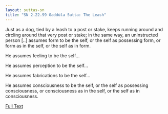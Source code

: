 ```yaml
---
layout: suttas-sn
title: "SN 2.22.99 Gaddūla Sutta: The Leash"
---
```


Just as a dog, tied by a leash to a post or stake, keeps running around and circling around that very post or stake; in the same way, an uninstructed person [..] assumes form to be the self, or the self as possessing form, or form as in the self, or the self as in form.

He assumes feeling to be the self...  

He assumes perception to be the self...  

He assumes fabrications to be the self...  

He assumes consciousness to be the self, or the self as possessing consciousness, or consciousness as in the self, or the self as in consciousness.


[Full Text](https://www.dhammatalks.org/suttas/SN/SN22_99.html)
